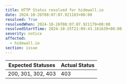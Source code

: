 ```yaml
---
title: HTTP Status resolved for hidewall.io
date: 2024-10-26T08:07:07.921165+00:00
resolved: True
resolvedWhen: 2024-10-26T08:07:07.921179+00:00
resolvedStartTime: 2024-10-25T21:09:43.161639+00:00
severity: notice
affected:
  - hidewall.io
section: issue
---
```


| Expected Statuses | Actual Status  |
|-------------------|----------------|
| 200, 301, 302, 403 | 403 |
